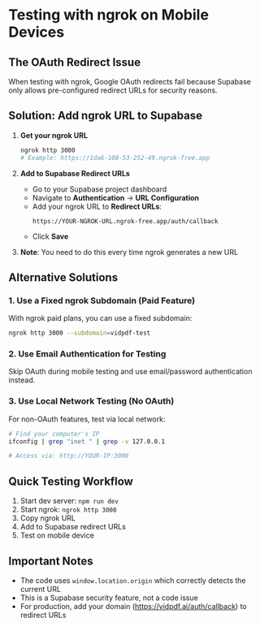 # Testing with ngrok on Mobile Devices

## The OAuth Redirect Issue

When testing with ngrok, Google OAuth redirects fail because Supabase only allows pre-configured redirect URLs for security reasons.

## Solution: Add ngrok URL to Supabase

1. **Get your ngrok URL**
   ```bash
   ngrok http 3000
   # Example: https://1da6-108-53-252-49.ngrok-free.app
   ```

2. **Add to Supabase Redirect URLs**
   - Go to your Supabase project dashboard
   - Navigate to **Authentication** → **URL Configuration**
   - Add your ngrok URL to **Redirect URLs**:
     ```
     https://YOUR-NGROK-URL.ngrok-free.app/auth/callback
     ```
   - Click **Save**

3. **Note**: You need to do this every time ngrok generates a new URL

## Alternative Solutions

### 1. Use a Fixed ngrok Subdomain (Paid Feature)
With ngrok paid plans, you can use a fixed subdomain:
```bash
ngrok http 3000 --subdomain=vidpdf-test
```

### 2. Use Email Authentication for Testing
Skip OAuth during mobile testing and use email/password authentication instead.

### 3. Use Local Network Testing (No OAuth)
For non-OAuth features, test via local network:
```bash
# Find your computer's IP
ifconfig | grep "inet " | grep -v 127.0.0.1

# Access via: http://YOUR-IP:3000
```

## Quick Testing Workflow

1. Start dev server: `npm run dev`
2. Start ngrok: `ngrok http 3000`
3. Copy ngrok URL
4. Add to Supabase redirect URLs
5. Test on mobile device

## Important Notes

- The code uses `window.location.origin` which correctly detects the current URL
- This is a Supabase security feature, not a code issue
- For production, add your domain (https://vidpdf.ai/auth/callback) to redirect URLs